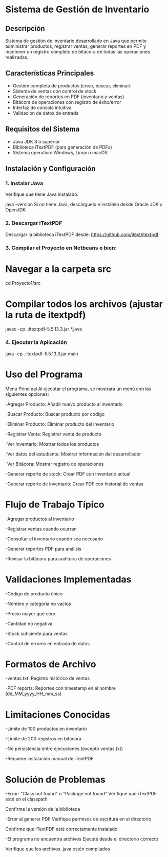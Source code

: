 # Sistema de Gestión de Inventario

## Descripción
Sistema de gestión de inventario desarrollado en Java que permite administrar productos, registrar ventas, generar reportes en PDF y mantener un registro completo de bitácora de todas las operaciones realizadas.

## Características Principales
- Gestión completa de productos (crear, buscar, eliminar)
- Sistema de ventas con control de stock
- Generación de reportes en PDF (inventario y ventas)
- Bitácora de operaciones con registro de éxito/error
- Interfaz de consola intuitiva
- Validación de datos de entrada

## Requisitos del Sistema
- Java JDK 8 o superior
- Biblioteca iTextPDF (para generación de PDFs)
- Sistema operativo: Windows, Linux o macOS

## Instalación y Configuración

### 1. Instalar Java
Verifique que tiene Java instalado:

java -version
Si no tiene Java, descárguelo e instálelo desde Oracle JDK o OpenJDK

### 2. Descargar iTextPDF
Descargar la biblioteca iTextPDF desde:
https://github.com/itext/itextpdf

### 3. Compilar el Proyecto en Netbeans o bien:

# Navegar a la carpeta src
cd Proyecto1/src

# Compilar todos los archivos (ajustar la ruta de itextpdf)
javac -cp .:itextpdf-5.5.13.3.jar *.java


### 4. Ejecutar la Aplicación
java -cp .:itextpdf-5.5.13.3.jar main

# Uso del Programa
Menú Principal
Al ejecutar el programa, se mostrará un menú con las siguientes opciones:

-Agregar Producto: Añadir nuevo producto al inventario

-Buscar Producto: Buscar producto por código

-Eliminar Producto: Eliminar producto del inventario

-Registrar Venta: Registrar venta de producto

-Ver Inventario: Mostrar todos los productos

-Ver datos del estudiante: Mostrar información del desarrollador

-Ver Bitácora: Mostrar registro de operaciones

-Generar reporte de stock: Crear PDF con inventario actual

-Generar reporte de inventario: Crear PDF con historial de ventas

# Flujo de Trabajo Típico
-Agregar productos al inventario

-Registrar ventas cuando ocurran

-Consultar el inventario cuando sea necesario

-Generar reportes PDF para análisis

-Revisar la bitácora para auditoría de operaciones



# Validaciones Implementadas
-Código de producto único

-Nombre y categoría no vacíos

-Precio mayor que cero

-Cantidad no negativa

-Stock suficiente para ventas

-Control de errores en entrada de datos

# Formatos de Archivo
-ventas.txt: Registro histórico de ventas

-PDF reports: Reportes con timestamp en el nombre (dd_MM_yyyy_HH_mm_ss)

# Limitaciones Conocidas
-Límite de 100 productos en inventario

-Límite de 200 registros en bitácora

-No persistencia entre ejecuciones (excepto ventas.txt)

-Requiere instalación manual de iTextPDF

# Solución de Problemas
-Error: "Class not found" o "Package not found"
Verifique que iTextPDF esté en el classpath

Confirme la versión de la biblioteca

-Error al generar PDF
Verifique permisos de escritura en el directorio

Confirme que iTextPDF esté correctamente instalado

-El programa no encuentra archivos
Ejecute desde el directorio correcto

Verifique que los archivos .java estén compilados


